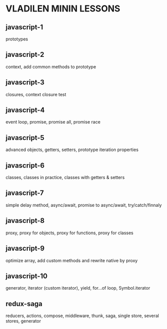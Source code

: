 # VLADILEN MININ LESSONS

## javascript-1

prototypes

## javascript-2

context, add common methods to prototype

## javascript-3

closures, context closure test

## javascript-4

event loop, promise, promise all, promise race

## javascript-5

advanced objects, getters, setters, prototype iteration properties

## javascript-6

classes, classes in practice, classes with getters & setters

## javascript-7

simple delay method, async/await, promise to async/await, try/catch/finnaly

## javascript-8

proxy, proxy for objects, proxy for functions, proxy for classes

## javascript-9

optimize array, add custom methods and rewrite native by proxy

## javascript-10

generator, iterator (custom iterator), yield, for...of loop, Symbol.iterator

## redux-saga

reducers, actions, compose, middleware, thunk, saga, single store, several stores, generator
